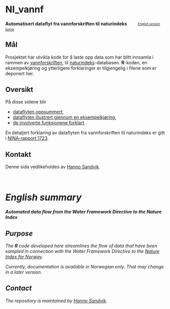 # NI_vannf
**Automatisert dataflyt fra vannforskriften til naturindeks** &nbsp;&nbsp; <sub> &nbsp;&nbsp; <sup> &nbsp;&nbsp; _[English version below](#english-summary)_ <sup> <sub>

## Mål
Prosjektet har utvikla kode for å laste opp data som har blitt innsamla i rammen av [vannforskriften](https://lovdata.no/dokument/SF/forskrift/2006-12-15-1446), til [naturindeks](https://www.naturindeks.no/)-databasen. 
**R**-koden, en eksempelkjøring og ytterligere forklaringer er tilgjengelig i filene som er deponert her.

## Oversikt
På disse sidene blir

- [dataflyten oppsummert](forklar/dataflyt.md),
- [dataflyten illustrert gjennom en eksempelkjøring](vfNIdemo.md),
- [de involverte funksjonene forklart](forklar/funksjon.md).

En detaljert forklaring av dataflyten fra vannforskriften til naturindeks er gitt i [NINA-rapport 1723](http://hdl.handle.net/11250/2631056).

## Kontakt
Denne sida vedlikeholdes av [Hanno Sandvik](mailto:hanno.sandvik@nina.no).

&nbsp;

# _English summary_
_**Automated data flow from the Water Framework Directive to the Nature Index**_

## _Purpose_
_The **R** code developed here streamlines the flow of data that have been sampled in connection with the Water Framework Directive to the [Nature Index for Norway](https://www.naturindeks.no/)._

_Currently, documentation is available in Norwegian only.
That may change in a later version._

## _Contact_
_The repository is maintained by [Hanno Sandvik](mailto:hanno.sandvik@nina.no)._


